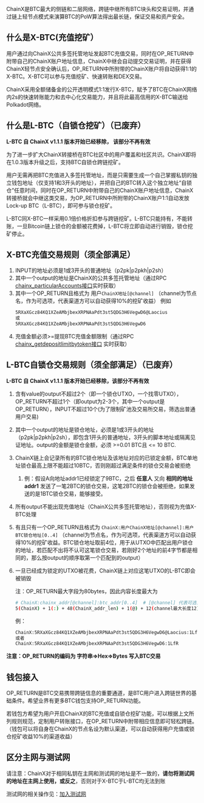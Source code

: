 ChainX是BTC最大的侧链和二层网络，跨链中继所有BTC块头和交易证明，并通过链上轻节点模式来演算BTC的PoW算法得出最长链，保证交易和资产安全。

## 什么是X-BTC(充值挖矿）

用户通过向ChainX公共多签托管地址发起BTC充值交易，同时在OP_RETURN中附带自己的ChainX账户地址信息，ChainX中继会自动提交交易证明，并在获得ChainX轻节点安全确认后，OP_RETURN中所附带的ChainX账户将自动获得1:1的X-BTC。X-BTC可以参与充值挖矿、快速转账和DEX交易。

ChainX采用全额储备金的公开透明模式1:1发行X-BTC，赋予了BTC在ChainX网络内2s的快速转账能力和去中心化交易能力，并且将此最高信用的X-BTC输送给Polkadot网络。

## 什么是L-BTC（自锁仓挖矿）（已废弃）

**L-BTC 自 ChainX v1.1.1 版本开始已经移除， 该部分不再有效**

为了进一步扩大ChainX转接桥在BTC社区中的用户覆盖和社区共识。ChainX即将在1.0.3版本升级之后，支持BTC自锁仓跨链挖矿。

用户无需再把BTC充值进入多签托管地址，而是只需要生成一个自己掌握私钥的独立钱包地址（仅支持1和3开头的地址），并把自己的BTC转入这个独立地址“自锁仓”任意时间，同时在OP_RETURN中附带自己的ChainX账户地址信息，ChainX转接桥就会中继这类交易，为OP_RETURN中所附带的ChainX账户1:1自动发放Lock-up BTC（L-BTC），即可参与锁仓挖矿。

L-BTC同X-BTC一样采用0.1倍价格折扣参与跨链挖矿。L-BTC只能持有，不能转账，一旦Bitcoin链上锁仓的金额被花费掉，L-BTC将立即自动进行销毁，锁仓挖矿停止。

## X-BTC充值交易规则（须全部满足）
1. INPUT的地址必须是1或3开头的普通地址（p2pk|p2pkh|p2sh）
2. 其中一个output的地址是ChainX的公共多签托管地址（通过RPC [chainx_particularAccounts接口](https://github.com/chainx-org/ChainX/wiki/RPC#chainx_particularaccounts)实时获取）
3. 其中一个OP_RETURN且格式为  用户`ChainX地址[@channel]` （channel为节点名，作为可选项，代表渠道方可以自动获得10%的挖矿收益）
    例如
    ```bash
    5RXaXGcz84KQ1XZeAMbjbexXRPNAaPdt3st5QDG3H6VegwD6@Laocius
    或
    5RXaXGcz84KQ1XZeAMbjbexXRPNAaPdt3st5QDG3H6VegwD6
    ```
4. 充值金额必须>=提现BTC充值金额限制（通过RPC [chainx_getdepositlimitbytoken接口](https://github.com/chainx-org/ChainX/wiki/RPC#chainx_getdepositlimitbytoken) 实时获取）
## L-BTC自锁仓交易规则（须全部满足）（已废弃）

**L-BTC 自 ChainX v1.1.1 版本开始已经移除，该部分不再有效**

1. 含有value的output不超过2个（即一个锁仓UTXO，一个找零UTXO），OP_RETURN不超过1个（即output为2-3个，其中一个output是OP_RETURN），INPUT不超过10个(为了限制矿池及交易所交易，筛选出普通用户交易)

2. 其中一个output的地址是锁仓地址，必须是1或3开头的地址（p2pk|p2pkh|p2sh），即包含1开头的普通地址，3开头的脚本地址或隔离见证地址。output的金额是锁仓金额，必须 >=0.01 BTC且 <= 10 BTC.

3. ChainX链上会记录所有的BTC锁仓地址及该地址对应的已锁定金额，BTC单地址锁仓最高上限不能超过10BTC，否则刚超过满足条件的锁仓交易会被拒绝

    1. 例：假设A向地址addr1已经锁定了9BTC，之后 **任意人** 又向 **相同的地址addr1** 发送了一笔2BTC的锁仓交易，这笔2BTC的锁仓会被拒绝，如果发送的是1BTC锁仓交易，能够接受。

4. 所有output不能出现充值地址（ChainX公共多签托管地址），否则视为充值X-BTC处理

5. 有且只有一个OP_RETURN且格式为 `ChainX:用户ChainX地址[@channel]:用户BTC锁仓地址[0..4]` （channel为节点名，作为可选项，代表渠道方可以自动获得10%的挖矿收益。BTC锁仓地址取前4位，用于从UTXO中匹配出用户锁仓的地址，若匹配不出将不认可这笔锁仓交易，若刚好2个地址的前4字节都是相同的，那么按output的顺序取第一个匹配到的output） 

6. 一旦已经成为锁定的UTXO被花费，ChainX链上对应这笔UTXO的L-BTC即会被销毁

    注：OP_RETURN最大字段为80bytes，因此内容长度最大为

    ```bash
    # ChainX:chainx_addr[@channel]:btc_addr[0..4]  # [@channel] 代表可选，[0..4]代表取前4个字节
    5(ChainX) + 1(:) + 48(ChainX_addr_len) + 1(@) + 12(channel最大长度12) + 1(:) + 4(比特币地址取前4位) = 72 Bytes
    ```
    例：
    ```bash
    ChainX:5RXaXGcz84KQ1XZeAMbjbexXRPNAaPdt3st5QDG3H6VegwD6@Laocius:1LfR
    或者
    ChainX:5RXaXGcz84KQ1XZeAMbjbexXRPNAaPdt3st5QDG3H6VegwD6:1LfR
    ```

**注意：OP_RETURN的编码为 字符串=>Hex=>Bytes 写入BTC交易**


## 钱包接入
OP_RETURN是BTC交易携带跨链信息的重要通道，是BTC用户进入跨链世界的基础条件。希望业界有更多BTC钱包支持OP_RETURN功能。

若钱包方希望为用户开启ChainX的BTC充值或自锁仓挖矿功能，可以根据上文所列规则规范，定制用户转账接口，在OP_RETURN中附带相应信息即可轻松跨链。（钱包可以将自身在ChainX的节点名设为默认渠道，可以自动获得用户充值或锁仓挖矿收益10%的渠道收益）

## 区分主网与测试网

请注意：ChainX对于相同私钥在主网和测试网的地址是不一致的，**请勿将测试网的地址在主网上使用，或反之**，否则对于X-BTC于L-BTC均无法到账

测试网的相关操作见：[加入测试网](Join-ChainX-Testnet)